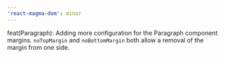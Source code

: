 ```yaml
---
'react-magma-dom': minor
---
```


feat(Paragraph): Adding more configuration for the Paragraph component margins. `noTopMargin` and `noBottomMargin` both allow a removal of the margin from one side.
